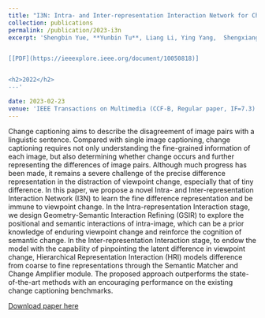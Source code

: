 ```yaml
---
title: "I3N: Intra- and Inter-representation Interaction Network for Change Captioning"
collection: publications
permalink: /publication/2023-i3n
excerpt: 'Shengbin Yue, **Yunbin Tu**, Liang Li, Ying Yang,  Shengxiang Gao, Zhengtao Yu.


[[PDF](https://ieeexplore.ieee.org/document/10050818)]


<h2>2022</h2>
---'

date: 2023-02-23
venue: 'IEEE Transactions on Multimedia (CCF-B, Regular paper, IF=7.3)'
---
```


Change captioning aims to describe the disagreement of image pairs with a linguistic sentence. Compared with single image captioning, change captioning requires not only understanding the fine-grained information of each image, but also determining whether change occurs and further representing the differences of image pairs. Although much progress has been made, it remains a severe challenge of the precise difference representation in the distraction of viewpoint change, especially that of tiny difference. In this paper, we propose a novel Intra- and Inter-representation Interaction Network (I3N) to learn the fine difference representation and be immune to viewpoint change. In the Intra-representation Interaction stage, we design Geometry-Semantic Interaction Refining (GSIR) to explore the positional and semantic interactions of intra-image, which can be a prior knowledge of enduring viewpoint change and reinforce the cognition of semantic change. In the Inter-representation Interaction stage, to endow the model with the capability of pinpointing the latent difference in viewpoint change, Hierarchical Representation Interaction (HRI) models difference from coarse to fine representations through the Semantic Matcher and Change Amplifier module. The proposed approach outperforms the state-of-the-art methods with an encouraging performance on the existing change captioning benchmarks.


[Download paper here](https://ieeexplore.ieee.org/document/10050818)
